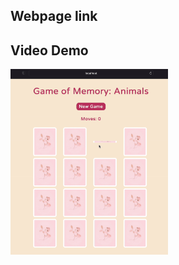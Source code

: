 ## Webpage link


## Video Demo

<img src='public/img/memoryGame.gif' title='Video Demo' width='50%' height='70%' alt='Video Demo' />
